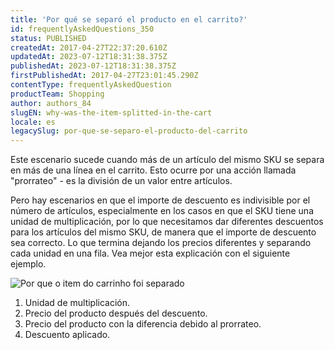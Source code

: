 ```yaml
---
title: 'Por qué se separó el producto en el carrito?'
id: frequentlyAskedQuestions_350
status: PUBLISHED
createdAt: 2017-04-27T22:37:20.610Z
updatedAt: 2023-07-12T18:31:38.375Z
publishedAt: 2023-07-12T18:31:38.375Z
firstPublishedAt: 2017-04-27T23:01:45.290Z
contentType: frequentlyAskedQuestion
productTeam: Shopping
author: authors_84
slugEN: why-was-the-item-splitted-in-the-cart
locale: es
legacySlug: por-que-se-separo-el-producto-del-carrito
---
```


Este escenario sucede cuando más de un artículo del mismo SKU se separa en más de una línea en el carrito. Esto ocurre por una acción llamada "prorrateo" - es la división de un valor entre artículos.

Pero hay escenarios en que el importe de descuento es indivisible por el número de artículos, especialmente en los casos en que el SKU tiene una unidad de multiplicación, por lo que necesitamos dar diferentes descuentos para los artículos del mismo SKU, de manera que el importe de descuento sea correcto. Lo que termina dejando los precios diferentes y separando cada unidad en una fila. Vea mejor esta explicación con el siguiente ejemplo.

![Por que o item do carrinho foi separado](https://cdn.statically.io/gh/vtexdocs/help-center-content/refs/heads/main/docs/es/faq/shopping/por-que-se-separo-el-producto-del-carrito_1.jpg)

1. Unidad de multiplicación.
2. Precio del producto después del descuento.
3. Precio del producto con la diferencia debido al prorrateo.
4. Descuento aplicado.
